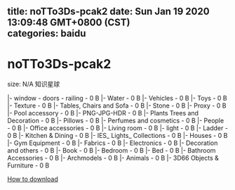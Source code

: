 
title: noTTo3Ds-pcak2
date: Sun Jan 19 2020 13:09:48 GMT+0800 (CST)    
categories: baidu
---

# noTTo3Ds-pcak2
size: N/A
 知识星球
 
|- window - doors - railing - 0 B
|- Water - 0 B
|- Vehicles - 0 B
|- Toys - 0 B
|- Texture - 0 B
|- Tables, Chairs and Sofa - 0 B
|- Stone - 0 B
|- Proxy - 0 B
|- Pool accessory - 0 B
|- PNG-JPG-HDR - 0 B
|- Plants Trees and Decoration - 0 B
|- Pillows - 0 B
|- Perfumes and cosmetics - 0 B
|- People - 0 B
|- Office accessories - 0 B
|- Living room - 0 B
|- light - 0 B
|- Ladder - 0 B
|- Kitchen & Dining - 0 B
|- IES_ Lights_ Collections - 0 B
|- Houses - 0 B
|- Gym Equipment - 0 B
|- Fabrics - 0 B
|- Electronics - 0 B
|- Decoration and others - 0 B
|- Book - 0 B
|- Bedroom - 0 B
|- Bed - 0 B
|- Bathroom Accessories - 0 B
|- Archmodels - 0 B
|- Animals - 0 B
|- 3D66 Objects & Furniture - 0 B

[How to download](https://bpcam.bemobtrk.com/go/2ceec3aa-1ca2-46d6-b9ff-aaa5c184517c?jno=736)